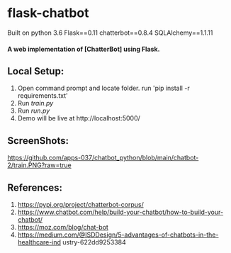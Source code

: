 # flask-chatbot
Built on python 3.6
Flask==0.11
chatterbot==0.8.4
SQLAlchemy==1.1.11

#### A web implementation of [ChatterBot] using Flask.

## Local Setup:
 1. Open command prompt and locate folder. run 'pip install -r requirements.txt'
 2. Run *train.py*
 3. Run *run.py*
 4. Demo will be live at http://localhost:5000/

## ScreenShots:
https://github.com/apps-037/chatbot_python/blob/main/chatbot-2/train.PNG?raw=true

## References:
1. https://pypi.org/project/chatterbot-corpus/
2. https://www.chatbot.com/help/build-your-chatbot/how-to-build-your-chatbot/
3. https://moz.com/blog/chat-bot
4. https://medium.com/@ISDDesign/5-advantages-of-chatbots-in-the-healthcare-ind
ustry-622dd9253384
